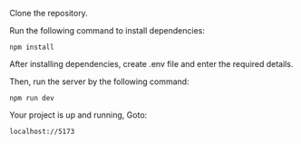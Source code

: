 Clone the repository.

Run the following command to install dependencies:

    npm install

After installing dependencies, create .env file and enter the required details.

Then, run the server by the following command:

    npm run dev

Your project is up and running, Goto:

    localhost://5173
